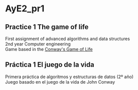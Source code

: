 # AyE2_pr1
## Practice 1 The game of life 
First assignment of advanced algorithms and data structures<br/>
2nd year Computer engineering<br/>
Game based in the [Conway's Game of Life](https://en.wikipedia.org/wiki/Cellular_automaton)

## Práctica 1 El juego de la vida
Primera práctica de algoritmos y estructuras de datos (2º año)<br/>
Juego basado en el juego de la vida de John Conway


